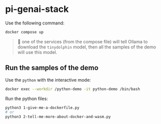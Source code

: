 # pi-genai-stack

Use the following command:

```bash
docker compose up
```

> 👋 one of the services (from the compose file) will tell Ollama to download the `tinydolphin` model, then all the samples of the demo will use this model.

## Run the samples of the demo

Use the `python` with the interactive mode:
```bash
docker exec --workdir /python-demo -it python-demo /bin/bash
```

Run the python files:
```bash
python3 1-give-me-a-dockerfile.py
# or
python3 2-tell-me-more-about-docker-and-wasm.py
```
